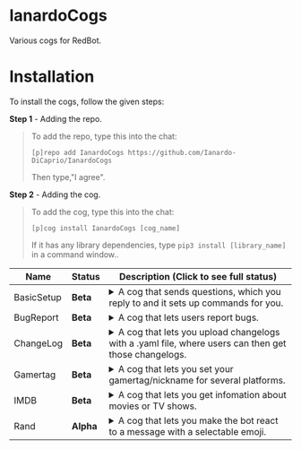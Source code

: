 # IanardoCogs
Various cogs for RedBot.

# Installation
To install the cogs, follow the given steps:

**Step 1** - Adding the repo.
> To add the repo, type this into the chat:
> 
> ``[p]repo add IanardoCogs https://github.com/Ianardo-DiCaprio/IanardoCogs``
> 
> Then type,"I agree".

**Step 2** - Adding the cog.
> To add the cog, type this into the chat:
> 
> ``[p]cog install IanardoCogs [cog_name]``
> 
> If it has any library dependencies, type ``pip3 install [library_name]`` in a command window..

| Name | Status | Description (Click to see full status)
| --- | --- | --- |
| BasicSetup | **Beta** | <details><summary>A cog that sends questions, which you reply to and it sets up commands for you.</summary>Helps to set uo servers</details> |
| BugReport | **Beta** | <details><summary>A cog that lets users report bugs.</summary>Has the ability to send bug reports, mark them as fixed or not a bug. (For bot owners)</details> |
| ChangeLog | **Beta** | <details><summary>A cog that lets you upload changelogs with a .yaml file, where users can then get those changelogs.</summary>Also has the abilty to automatically post changelogs to set channels when a changelog gets uploaded.</details> |
| Gamertag | **Beta** | <details><summary>A cog that lets you set your gamertag/nickname for several platforms.</summary>Users can then get those gamertags per user or a list.</details> |
| IMDB | **Beta** | <details><summary>A cog that lets you get infomation about movies or TV shows.</summary> Shows a lot of information about the movies and TV shows you search.</details> |
| Rand | **Alpha** | <details><summary>A cog that lets you make the bot react to a message with a selectable emoji.</summary>Will be adding more random stuff at a later date.</details> |
